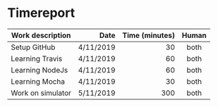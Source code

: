 # Timereport

| Work description  | Date      | Time (minutes) | Human |
| ----------------- |----------:|---------------:|:-----:|
| Setup GitHub      | 4/11/2019 | 30             | both  |
| Learning Travis   | 4/11/2019 | 60             | both  |
| Learning NodeJs   | 4/11/2019 | 60             | both  |
| Learning Mocha    | 4/11/2019 | 30             | both  |
| Work on simulator | 5/11/2019 | 300            | both  |
